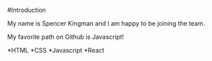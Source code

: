 #Introduction

My name is Spencer Kingman and I am happy to be joining the team.

My favorite path on Github is Javascript!

*HTML
*CSS
*Javascript
*React
